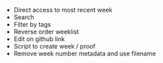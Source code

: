 - Direct access to most recent week
- Search
- Filter by tags
- Reverse order weeklist
- Edit on github link
- Script to create week / proof
- Remove week number metadata and use filename
